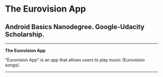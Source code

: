 # **The Eurovision App**

## Android Basics Nanodegree. Google-Udacity Scholarship.

---

**The Eurovision App**

"Eurovision App" is an app that allows users to play music (Eurovision songs).


[//]: # (Images)

[Image1]: ./Image1.png "Image 1"

[image2]: ./Image2.png "Image 2"

[image3]: ./Image3.png "Image 3"

[image4]: ./Image4.png "Image 4"

---


